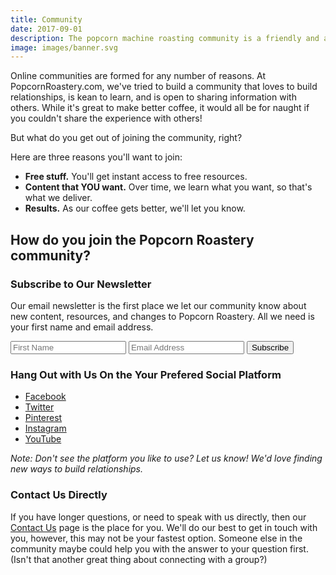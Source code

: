 ```yaml
---
title: Community
date: 2017-09-01
description: The popcorn machine roasting community is a friendly and active one. Learn how you can participate today!
image: images/banner.svg
---
```


Online communities are formed for any number of reasons. At PopcornRoastery.com, we've tried to build a community that loves to build relationships, is kean to learn, and is open to sharing information with others. While it's great to make better coffee, it would all be for naught if you couldn't share the experience with others!

But what do you get out of joining the community, right? 

Here are three reasons you'll want to join:

- __Free stuff.__ You'll get instant access to free resources.
- __Content that YOU want.__ Over time, we learn what you want, so that's what we deliver.
- __Results.__ As our coffee gets better, we'll let you know.

## How do you join the Popcorn Roastery community?

### Subscribe to Our Newsletter

Our email newsletter is the first place we let our community know about new content, resources, and changes to Popcorn Roastery. All we need is your first name and email address.

<form action="//popcornroastery.us16.list-manage.com/subscribe/post?u=e1eafbc09286a2e130122d83e&amp;id=76b6aec1e7" 
    class="form-inline" method="post" target="_blank" role="form" novalidate>
    <input class="form-control" type="text" name="FNAME" placeholder="First Name" required aria-label="First Name">
    <input class="form-control" type="email" name="EMAIL" placeholder="Email Address" required aria-label="Email Address">
    <div style="position: absolute; left: -5000px;" aria-hidden="true">
        <input type="text" name="b_e1eafbc09286a2e130122d83e_76b6aec1e7" tabindex="-1" value="">
    </div>
    <button class="btn btn-primary" type="submit">Subscribe</button>
</form>

### Hang Out with Us On the Your Prefered Social Platform

- [Facebook](//www.facebook.com/popcornroastery)
- [Twitter](//twitter.com/popcornroastery)
- [Pinterest](//www.pinterest.com/popcornroastery)
- [Instagram](//www.instagram.com/popcornroastery)
- [YouTube](//www.youtube.com/channel/UCGtBrQpqcG-exPvHN1CcVig)

_Note: Don't see the platform you like to use? Let us know! We'd love finding new ways to build relationships._

### Contact Us Directly

If you have longer questions, or need to speak with us directly, then our [Contact Us](/contact-us) page is the place for you. We'll do our best to get in touch with you, however, this may not be your fastest option. Someone else in the community maybe could help you with the answer to your question first. (Isn't that another great thing about connecting with a group?)
